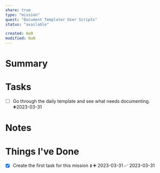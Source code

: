 ```yaml
---
share: true
type: "mission"
quest: "Document Templater User Scripts"
status: "available"

created: NaN 
modified: NaN
---
```

 
# Summary

# Tasks
- [ ] Go through the daily template and see what needs documenting. ➕2023-03-31
# Notes

# Things I've Done
- [x] Create the first task for this mission ⏫ ➕ 2023-03-31 ✅ 2023-03-31